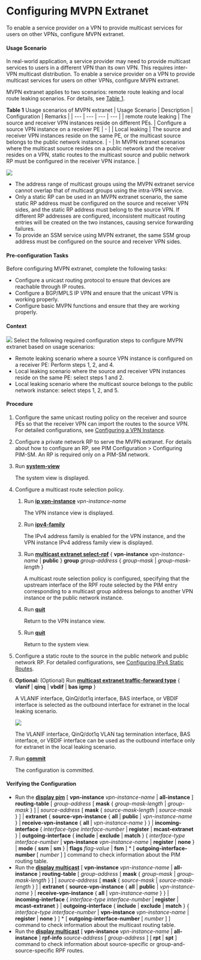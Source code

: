Configuring MVPN Extranet
=========================

To enable a service provider on a VPN to provide multicast services for users on other VPNs, configure MVPN extranet.

#### Usage Scenario

In real-world application, a service provider may need to provide multicast services to users in a different VPN than its own VPN. This requires inter-VPN multicast distribution. To enable a service provider on a VPN to provide multicast services for users on other VPNs, configure MVPN extranet.

MVPN extranet applies to two scenarios: remote route leaking and local route leaking scenarios. For details, see [Table 1](#EN-US_TASK_0000001270432597__table_dc_vrp_multicast_cfg_225901).

**Table 1** Usage scenarios of MVPN extranet
| Usage Scenario | Description | Configuration | Remarks |
| --- | --- | --- | --- |
| remote route leaking | The source and receiver VPN instances reside on different PEs. | Configure a source VPN instance on a receiver PE | - |
| Local leaking | The source and receiver VPN instances reside on the same PE, or the multicast source belongs to the public network instance. | - | In MVPN extranet scenarios where the multicast source resides on a public network and the receiver resides on a VPN, static routes to the multicast source and public network RP must be configured in the receiver VPN instance. |


![](../../../../public_sys-resources/note_3.0-en-us.png) 

* The address range of multicast groups using the MVPN extranet service cannot overlap that of multicast groups using the intra-VPN service.
* Only a static RP can be used in an MVPN extranet scenario, the same static RP address must be configured on the source and receiver VPN sides, and the static RP address must belong to the source VPN. If different RP addresses are configured, inconsistent multicast routing entries will be created on the two instances, causing service forwarding failures.
* To provide an SSM service using MVPN extranet, the same SSM group address must be configured on the source and receiver VPN sides.


#### Pre-configuration Tasks

Before configuring MVPN extranet, complete the following tasks:

* Configure a unicast routing protocol to ensure that devices are reachable through IP routes.
* Configure a BGP/MPLS IP VPN and ensure that the unicast VPN is working properly.
* Configure basic MVPN functions and ensure that they are working properly.

#### Context

![](../../../../public_sys-resources/note_3.0-en-us.png) Select the following required configuration steps to configure MVPN extranet based on usage scenarios:

* Remote leaking scenario where a source VPN instance is configured on a receiver PE: Perform steps 1, 2, and 4.
* Local leaking scenario where the source and receiver VPN instances reside on the same PE: select steps 1 and 2.
* Local leaking scenario where the multicast source belongs to the public network instance: select steps 1, 2, and 5.



#### Procedure

1. Configure the same unicast routing policy on the receiver and source PEs so that the receiver VPN can import the routes to the source VPN. For detailed configurations, see [Configuring a VPN Instance](dc_vrp_mpls-l3vpn-v4_cfg_0155.html).
2. Configure a private network RP to serve the MVPN extranet. For details about how to configure an RP, see PIM Configuration > Configuring PIM-SM. An RP is required only on a PIM-SM network.
3. Run [**system-view**](cmdqueryname=system-view)
   
   
   
   The system view is displayed.
4. Configure a multicast route selection policy.
   1. Run [**ip vpn-instance**](cmdqueryname=ip+vpn-instance) *vpn-instance-name*
      
      
      
      The VPN instance view is displayed.
   2. Run [**ipv4-family**](cmdqueryname=ipv4-family)
      
      
      
      The IPv4 address family is enabled for the VPN instance, and the VPN instance IPv4 address family view is displayed.
   3. Run [**multicast extranet select-rpf**](cmdqueryname=multicast+extranet+select-rpf) { **vpn-instance** *vpn-instance-name* | **public** } **group** *group-address* { *group-mask* | *group-mask-length* }
      
      
      
      A multicast route selection policy is configured, specifying that the upstream interface of the RPF route selected by the PIM entry corresponding to a multicast group address belongs to another VPN instance or the public network instance.
   4. Run **[**quit**](cmdqueryname=quit)**
      
      
      
      Return to the VPN instance view.
   5. Run **[**quit**](cmdqueryname=quit)**
      
      
      
      Return to the system view.
5. Configure a static route to the source in the public network and public network RP. For detailed configurations, see [Configuring IPv4 Static Routes](dc_vrp_static-route_disjoin_cfg_0003.html).
6. **Optional:** (Optional) Run [**multicast extranet traffic-forward type**](cmdqueryname=multicast+extranet+traffic-forward+type) { **vlanif** | **qinq** | **vbdif** | ****bas**** ****igmp**** }
   
   
   
   A VLANIF interface, QinQ/dot1q interface, BAS interface, or VBDIF interface is selected as the outbound interface for extranet in the local leaking scenario.
   
   
   
   ![](../../../../public_sys-resources/note_3.0-en-us.png) 
   
   The VLANIF interface, QinQ/dot1q VLAN tag termination interface, BAS interface, or VBDIF interface can be used as the outbound interface only for extranet in the local leaking scenario.
7. Run [**commit**](cmdqueryname=commit)
   
   
   
   The configuration is committed.

#### Verifying the Configuration

* Run the [**display pim**](cmdqueryname=display+pim) [ **vpn-instance** *vpn-instance-name* | **all-instance** ] **routing-table** [ *group-address* [ **mask** { *group-mask-length* | *group-mask* } ] | *source-address* [ **mask** { *source-mask-length* | *source-mask* } ] | **extranet** { **source-vpn-instance** { **all** | **public** | *vpn-instance-name* } | **receive-vpn-instance** { **all** | *vpn-instance-name* } } | **incoming-interface** { *interface-type* *interface-number* | **register** | **mcast-extranet** } | **outgoing-interface** { **include** | **exclude** | **match** } { *interface-type* *interface-number* | **vpn-instance** *vpn-instance-name* | **register** | **none** } | **mode** { **ssm** | **sm** } | **flags** *flag-value* | **fsm** ] \* [ **outgoing-interface-number** [ *number* ] ] command to check information about the PIM routing table.
* Run the [**display multicast**](cmdqueryname=display+multicast) [ **vpn-instance** *vpn-instance-name* | **all-instance** ] **routing-table** [ *group-address* [ **mask** { *group-mask* | *group-mask-length* } ] | *source-address* [ **mask** { *source-mask* | *source-mask-length* } ] | **extranet** { **source-vpn-instance** { **all** | **public** | *vpn-instance-name* } | **receive-vpn-instance** { **all** | *vpn-instance-name* } } | **incoming-interface** { *interface-type* *interface-number* | **register** | **mcast-extranet** } | **outgoing-interface** { **include** | **exclude** | **match** } { *interface-type* *interface-number* | **vpn-instance** *vpn-instance-name* | **register** | **none** } ] \* [ **outgoing-interface-number** [ *number* ] ] command to check information about the multicast routing table.
* Run the [**display multicast**](cmdqueryname=display+multicast) [ **vpn-instance** *vpn-instance-name* | **all-instance** ]  **rpf-info** *source-address* [ *group-address* ] [ **rpt** | **spt** ] command to check information about source-specific or group-and-source-specific RPF routes.